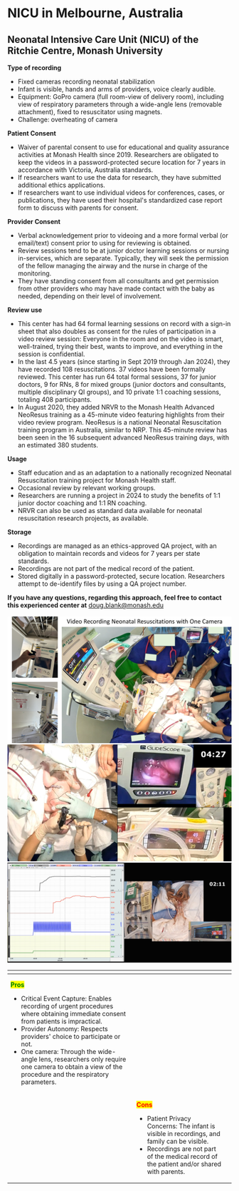 # NICU in Melbourne, Australia

## Neonatal Intensive Care Unit (NICU) of the Ritchie Centre, Monash University

**Type of recording**

* Fixed cameras recording neonatal stabilization
* Infant is visible, hands and arms of providers, voice clearly audible.
* Equipment: GoPro camera (full room-view of delivery room), including view of respiratory parameters through a wide-angle lens (removable attachment), fixed to resuscitator using magnets.
* Challenge: overheating of camera

**Patient Consent**

* Waiver of parental consent to use for educational and quality assurance activities at Monash Health since 2019. Researchers are obligated to keep the videos in a password-protected secure location for 7 years in accordance with Victoria, Australia standards.
* If researchers want to use the data for research, they have submitted additional ethics applications.
* If researchers want to use individual videos for conferences, cases, or publications, they have used their hospital's standardized case report form to discuss with parents for consent.

**Provider Consent**

* Verbal acknowledgement prior to videoing and a more formal verbal (or email/text) consent prior to using for reviewing is obtained.
* Review sessions tend to be at junior doctor learning sessions or nursing in-services, which are separate. Typically, they will seek the permission of the fellow managing the airway and the nurse in charge of the monitoring.
* They have standing consent from all consultants and get permission from other providers who may have made contact with the baby as needed, depending on their level of involvement.

**Review use**

* This center has had 64 formal learning sessions on record with a sign-in sheet that also doubles as consent for the rules of participation in a video review session: Everyone in the room and on the video is smart, well-trained, trying their best, wants to improve, and everything in the session is confidential.
* In the last 4.5 years (since starting in Sept 2019 through Jan 2024), they have recorded 108 resuscitations. 37 videos have been formally reviewed. This center has run 64 total formal sessions, 37 for junior doctors, 9 for RNs, 8 for mixed groups (junior doctors and consultants, multiple disciplinary QI groups), and 10 private 1:1 coaching sessions, totaling 408 participants.
* In August 2020, they added NRVR to the Monash Health Advanced NeoResus training as a 45-minute video featuring highlights from their video review program. NeoResus is a national Neonatal Resuscitation training program in Australia, similar to NRP. This 45-minute review has been seen in the 16 subsequent advanced NeoResus training days, with an estimated 380 students.

**Usage**

* Staff education and as an adaptation to a nationally recognized Neonatal Resuscitation training project for Monash Health staff.
* Occasional review by relevant working groups.
* Researchers are running a project in 2024 to study the benefits of 1:1 junior doctor coaching and 1:1 RN coaching.
* NRVR can also be used as standard data available for neonatal resuscitation research projects, as available.

**Storage**

* Recordings are managed as an ethics-approved QA project, with an obligation to maintain records and videos for 7 years per state standards.
* Recordings are not part of the medical record of the patient.
* Stored digitally in a password-protected, secure location. Researchers attempt to de-identify files by using a QA project number.

**If you have any questions, regarding this approach, feel free to contact this experienced center at** [doug.blank@monash.edu](mailto:doug.blank@monash.edu)\
\
![](../../.gitbook/assets/image.png)![](<../../.gitbook/assets/image (1).png>)![](<../../.gitbook/assets/image (2).png>)



<table data-view="cards"><thead><tr><th></th><th></th><th></th></tr></thead><tbody><tr><td><p></p><p><mark style="color:green;"><strong>Pros</strong></mark></p><ul><li>Critical Event Capture: Enables recording of urgent procedures where obtaining immediate consent from patients is impractical.</li><li>Provider Autonomy: Respects providers' choice to participate or not.</li><li>One camera: Through the wide-angle lens, researchers only require one camera to obtain a view of the procedure and the respiratory parameters.</li></ul></td><td></td><td></td></tr><tr><td></td><td><p><mark style="color:red;"><strong>Cons</strong></mark></p><ul><li>Patient Privacy Concerns: The infant is visible in recordings, and family can be visible.</li><li>Recordings are not part of the medical record of the patient and/or shared with parents.</li></ul></td><td></td></tr></tbody></table>

